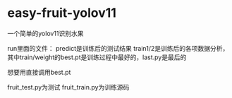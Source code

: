 # easy-fruit-yolov11
一个简单的yolov11识别水果

run里面的文件：
  predict是训练后的测试结果
  train1/2是训练后的各项数据分析，其中train/weight的best.pt是训练过程中最好的，last.py是最后的

想要用直接调用best.pt

fruit_test.py为测试
fruit_train.py为训练源码
